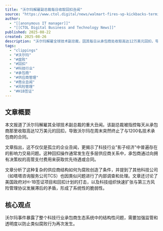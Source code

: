 ```yaml
---
title: "沃尔玛解雇副总裁每日收取回扣丑闻"
source: "https://www.ctol.digital/news/walmart-fires-vp-kickbacks-terminates-1200-contractors/#google_vignette"
author:
  - "[[anonymous IT manager]]"
  - "[[CTOL Digital Business and Technology News]]"
published: 2025-08-22
created: 2025-08-26
description: "沃尔玛解雇全球技术副总裁，因其每日从承包商处收取高达12万美元回扣，导致1200名工人被突然解雇，引发科技行业腐败调查。"
tags:
  - "clippings"
  - "#沃尔玛"
  - "#腐败"
  - "#回扣"
  - "#科技行业"
  - "#承包商"
  - "#供应商管理"
  - "#商业丑闻"
  - "#风险管理"
  - "#H1B签证"
---
```


## 文章概要

本文报道了沃尔玛解雇其全球技术副总裁的重大丑闻。该副总裁被指控每天从承包商那里收取高达12万美元的回扣，导致沃尔玛在周末突然终止了与1200名技术承包商的合同。

文章指出，这不仅仅是孤立的企业丑闻，更揭示了科技行业"影子经济"中普遍存在的影响力交易问题。这种回扣操作通常发生在多层供应商关系中，承包商通过向拥有决策权的高管支付费用来获取优先待遇或合同。

文章分析了这种复杂的供应商结构如何为腐败创造了条件，并提到了其他科技公司（如塔塔咨询服务公司TCS）也因类似问题进行了内部调查和处理。文章还讨论了美国政府对H-1B签证项目和回扣计划的打击，以及科技组织快速扩张与第三方风险管理协议发展滞后的矛盾，形成了系统性的脆弱性。

## 核心观点

沃尔玛事件暴露了整个科技行业承包商生态系统中的结构性问题，需要加强监管和透明度以防止类似腐败行为再次发生。